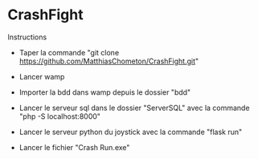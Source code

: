 # CrashFight
 
Instructions
 
- Taper la commande "git clone https://github.com/MatthiasChometon/CrashFight.git"

- Lancer wamp

- Importer la bdd dans wamp depuis le dossier "bdd"

- Lancer le serveur sql dans le dossier "ServerSQL" avec la commande "php -S localhost:8000"

- Lancer le serveur python du joystick avec la commande "flask run"

- Lancer le fichier "Crash Run.exe"
